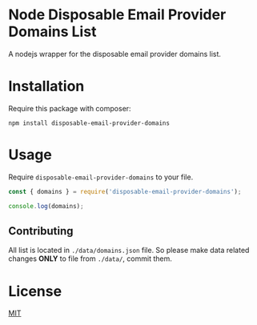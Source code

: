# Node Disposable Email Provider Domains List

A nodejs wrapper for the disposable email provider domains list.

# Installation

Require this package with composer:

```
npm install disposable-email-provider-domains
```

# Usage

Require `disposable-email-provider-domains` to your file.

```js
const { domains } = require('disposable-email-provider-domains');

console.log(domains);
```

## Contributing

All list is located in `./data/domains.json` file.
So please make data related changes **ONLY** to file from `./data/`, commit them.

# License

[MIT](https://opensource.org/licenses/MIT)
